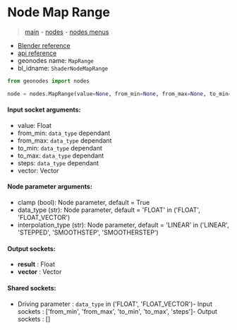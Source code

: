 # Node Map Range

> [main](../structure.md) - [nodes](nodes.md) - [nodes menus](nodes_menus.md)

- [Blender reference](https://docs.blender.org/manual/en/latest/modeling/geometry_nodes/utilities/map_range.html)
- [api reference](https://docs.blender.org/api/current/bpy.types.ShaderNodeMapRange.html)
- geonodes name: `MapRange`
- bl_idname: `ShaderNodeMapRange`

```python
from geonodes import nodes

node = nodes.MapRange(value=None, from_min=None, from_max=None, to_min=None, to_max=None, steps=None, vector=None, clamp=True, data_type='FLOAT', interpolation_type='LINEAR')
```

#### Input socket arguments:

- value: Float
- from_min: `data_type` dependant
- from_max: `data_type` dependant
- to_min: `data_type` dependant
- to_max: `data_type` dependant
- steps: `data_type` dependant
- vector: Vector

#### Node parameter arguments:

- clamp (bool): Node parameter, default = True
- data_type (str): Node parameter, default = 'FLOAT' in ('FLOAT', 'FLOAT_VECTOR')
- interpolation_type (str): Node parameter, default = 'LINEAR' in ('LINEAR', 'STEPPED', 'SMOOTHSTEP', 'SMOOTHERSTEP')

#### Output sockets:

- **result** : Float
- **vector** : Vector

#### Shared sockets:

- Driving parameter : ``data_type`` in ('FLOAT', 'FLOAT_VECTOR')- Input sockets  : ['from_min', 'from_max', 'to_min', 'to_max', 'steps']- Output sockets : []
